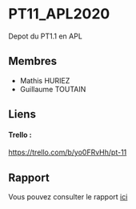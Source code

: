 # PT11_APL2020
Depot du PT1.1 en APL

## Membres

+ Mathis HURIEZ
+ Guillaume TOUTAIN

## Liens

#### Trello :

https://trello.com/b/yo0FRvHh/pt-11

## Rapport 

Vous pouvez consulter le rapport [ici](https://dwarves.iut-fbleau.fr/git/toutain/PT11_APL2020/src/master/Rapport.pdf)